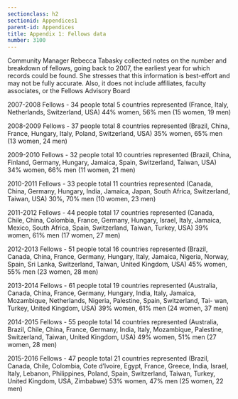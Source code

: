 ```yaml
---
sectionclass: h2
sectionid: Appendices1  
parent-id: Appendices
title: Appendix 1: Fellows data
number: 3100
---
```



Community Manager Rebecca Tabasky collected notes on the number and breakdown of fellows, going back to 2007, the earliest year for which records could be found. She stresses that this information is best-effort and may not be fully accurate. Also, it does not include affiliates, faculty associates, or the
Fellows Advisory Board

2007-2008 Fellows - 34 people total
5 countries represented (France, Italy, Netherlands, Switzerland, USA) 44% women, 56% men (15 women, 19 men)

2008-2009 Fellows - 37 people total
8 countries represented (Brazil, China, France, Hungary, Italy, Poland, Switzerland, USA) 35% women, 65% men (13 women, 24 men)

2009-2010 Fellows - 32 people total
10 countries represented (Brazil, China, Finland, Germany, Hungary, Jamaica, Spain, Switzerland, Taiwan, USA) 34% women, 66% men (11 women, 21 men)

2010-2011 Fellows - 33 people total
11 countries represented (Canada, China, Germany, Hungary, India, Jamaica, Japan, South Africa, Switzerland, Taiwan, USA) 30%, 70% men (10 women, 23 men)

2011-2012 Fellows - 44 people total
17 countries represented (Canada, Chile, China, Colombia, France, Germany, Hungary, Israel, Italy, Jamaica, Mexico, South Africa, Spain, Switzerland, Taiwan, Turkey, USA) 39% women, 61% men (17 women, 27 men)

2012-2013 Fellows - 51 people total
16 countries represented (Brazil, Canada, China, France, Germany, Hungary, Italy, Jamaica, Nigeria, Norway, Spain, Sri Lanka, Switzerland, Taiwan, United Kingdom, USA) 45% women, 55% men (23 women, 28 men)

2013-2014 Fellows - 61 people total
19 countries represented (Australia, Canada, China, France, Germany, Hungary, India, Italy, Jamaica, Mozambique, Netherlands, Nigeria, Palestine, Spain, Switzerland, Tai- wan, Turkey, United Kingdom, USA) 39% women, 61% men
(24 women, 37 men)

2014-2015 Fellows - 55 people total
14 countries represented (Australia, Brazil, Chile, China, France, Germany, India, Italy, Mozambique, Palestine, Switzerland, Taiwan, United Kingdom, USA) 49% women, 51% men (27 women, 28 men)

2015-2016 Fellows - 47 people total
21 countries represented (Brazil, Canada, Chile, Colombia, Cote d’Ivoire, Egypt, France, Greece, India, Israel, Italy, Lebanon, Philippines, Poland, Spain, Switzerland, Taiwan, Turkey, United Kingdom, USA, Zimbabwe) 53% women, 47% men
(25 women, 22 men)

